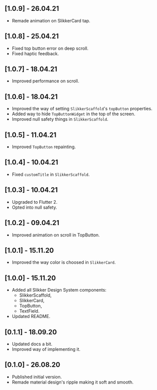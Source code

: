 ## [1.0.9] - 26.04.21
* Remade animation on SlikkerCard tap.

## [1.0.8] - 25.04.21
* Fixed top button error on deep scroll.
* Fixed haptic feedback.

## [1.0.7] - 18.04.21
* Improved performance on scroll.

## [1.0.6] - 18.04.21
* Improved the way of setting `SlikkerScaffold`'s `topButton` properties.
* Added way to hide `TopButtonWidget` in the top of the screen.
* Improved null safety things in `SlikkerScaffold`.

## [1.0.5] - 11.04.21
* Improved `TopButton` repainting.

## [1.0.4] - 10.04.21
* Fixed `customTitle` in `SlikkerScaffold`.

## [1.0.3] - 10.04.21
* Upgraded to Flutter 2.
* Opted into null safety.

## [1.0.2] - 09.04.21
* Improved animation on scroll in TopButton.

## [1.0.1] - 15.11.20
* Improved the way color is choosed in `SlikkerCard`.

## [1.0.0] - 15.11.20
* Added all Slikker Design System components:
   * SlikkerScaffold,
   * SlikkerCard,
   * TopButton,
   * TextField.
* Updated README.

## [0.1.1] - 18.09.20

* Updated docs a bit.
* Improved way of implementing it.

## [0.1.0] - 26.08.20

* Published initial version.
* Remade material design's ripple making it soft and smooth.
